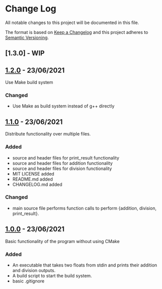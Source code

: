 
# Change Log
All notable changes to this project will be documented in this file.
 
The format is based on [Keep a Changelog](http://keepachangelog.com/)
and this project adheres to [Semantic Versioning](http://semver.org/).

## [1.3.0] - WIP

## [1.2.0](https://github.com/minamaged113/cmake-showcase/releases/tag/1.2.0) - 23/06/2021

Use Make build system

### Changed

- Use Make as build system instead of g++ directly

## [1.1.0](https://github.com/minamaged113/cmake-showcase/releases/tag/1.1.0) - 23/06/2021

Distribute functionality over multiple files.

### Added

- source and header files for print_result functionality
- source and header files for addition functionality
- source and header files for division functionality
- MIT LICENSE added
- README.md added
- CHANGELOG.md added

### Changed

- main source file performs function calls to perform {addition, division, print_result}.

## [1.0.0](https://github.com/minamaged113/cmake-showcase/releases/tag/1.0.0) - 23/06/2021
  
Basic functionality of the program without using CMake
 
### Added

- An executable that takes two floats from stdin and prints their addition and division outputs.
- A build script to start the build system.
- basic .gitignore
